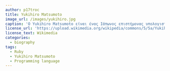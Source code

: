 ```yaml
---
author: p17troc 
title: Yukihiro Matsumoto
image_url: /images/yukihiro.jpg
caption: 'Ο Yukihiro Matsumoto είναι ένας Ιάπωνος επιστήμονας υπολογιστών και προγραμματιστής λογισμικού, γνωστός ως ο επικεφαλής σχεδιαστής της γλώσσας προγραμματισμού Ruby.'
license_url: 'https://upload.wikimedia.org/wikipedia/commons/5/5a/Yukihiro_Matsumoto_EuRuKo_2011.jpg'
license_text: Wikimedia
categories:
  - biography
tags:
  - Ruby
  - Yukihiro Matsumoto
  - Programming language
---
```

